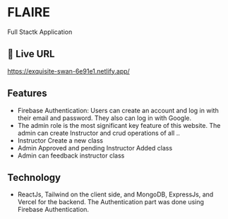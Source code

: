 
# FLAIRE
Full Stactk Application 

## 🔗 Live URL
https://exquisite-swan-6e91e1.netlify.app/


## Features

 - Firebase Authentication: Users can create an account and log in with their email and
   password. They also can log in with Google.
 - The admin role is the most significant key feature of this website. The admin can create
  Instructor and crud operations of all .. 
 - Instructor Create a new class 
 - Admin Approved and pending Instructor Added class
 - Admin can feedback instructor class

## Technology 
- ReactJs, Tailwind on the client side, and MongoDB, ExpressJs, and Vercel
for the backend. The Authentication part was done using Firebase Authentication.
